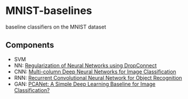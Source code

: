 # MNIST-baselines
baseline classifiers on the MNIST dataset

## Components
- SVM
- NN: [Regularization of Neural Networks using DropConnect](https://cs.nyu.edu/~wanli/dropc/)
- CNN: [Multi-column Deep Neural Networks for Image Classification](http://people.idsia.ch/~ciresan/data/cvpr2012.pdf)
- RNN: [Recurrent Convolutional Neural Network for Object Recognition](https://www.cv-foundation.org/openaccess/content_cvpr_2015/app/2B_004.pdf)
- GAN: [PCANet: A Simple Deep Learning Baseline for Image Classification?](https://arxiv.org/abs/1404.3606) 
